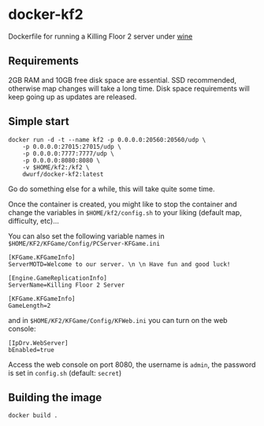 docker-kf2
==========

Dockerfile for running a Killing Floor 2 server under 
[wine](https://www.winehq.org)

Requirements
------------

2GB RAM and 10GB free disk space are essential. SSD recommended, otherwise map
changes will take a long time. Disk space requirements will keep going up as 
updates are released.

Simple start
------------

    docker run -d -t --name kf2 -p 0.0.0.0:20560:20560/udp \
        -p 0.0.0.0:27015:27015/udp \
        -p 0.0.0.0:7777:7777/udp \
        -p 0.0.0.0:8080:8080 \
        -v $HOME/kf2:/kf2 \
        dwurf/docker-kf2:latest

Go do something else for a while, this will take quite some time.

Once the container is created, you might like to stop the container and change
the variables in `$HOME/kf2/config.sh` to your liking (default map, 
difficulty, etc)...

You can also set the following variable names in 
`$HOME/KF2/KFGame/Config/PCServer-KFGame.ini`

    [KFGame.KFGameInfo]
    ServerMOTD=Welcome to our server. \n \n Have fun and good luck!
    
    [Engine.GameReplicationInfo]
    ServerName=Killing Floor 2 Server

    [KFGame.KFGameInfo]
    GameLength=2

and in `$HOME/KF2/KFGame/Config/KFWeb.ini` you can turn on the web console:

    [IpDrv.WebServer]
    bEnabled=true

Access the web console on port 8080, the username is `admin`, the password is
set in `config.sh` (default: `secret`)

Building the image
------------------

    docker build .

